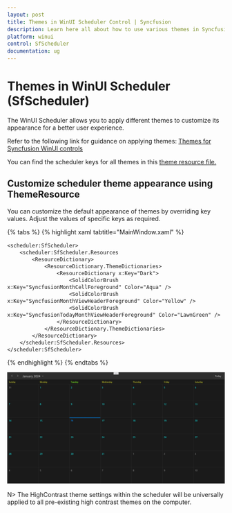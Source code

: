```yaml
---
layout: post
title: Themes in WinUI Scheduler Control | Syncfusion
description: Learn here all about how to use various themes in Syncfusion WinUI Scheduler (SfScheduler) control, and more.
platform: winui
control: SfScheduler
documentation: ug
---
```


# Themes in WinUI Scheduler (SfScheduler)
 The WinUI Scheduler allows you to apply different themes to customize its appearance for a better user experience.

Refer to the following link for guidance on applying themes: [Themes for Syncfusion WinUI controls](https://help.syncfusion.com/winui/common/themes) 

You can find the scheduler keys for all themes in this [theme resource file.](https://github.com/syncfusion/winui-controls-theme-resource-files/tree/master/Syncfusion.Scheduler.WinUI)

## Customize scheduler theme appearance using ThemeResource

You can customize the default appearance of themes by overriding key values. Adjust the values of specific keys as required.

{% tabs %}
{% highlight xaml tabtitle="MainWindow.xaml" %}

    <scheduler:SfScheduler>
        <scheduler:SfScheduler.Resources
            <ResourceDictionary>
                <ResourceDictionary.ThemeDictionaries>                 
                    <ResourceDictionary x:Key="Dark">
                        <SolidColorBrush x:Key="SyncfusionMonthCellForeground" Color="Aqua" />
                        <SolidColorBrush x:Key="SyncfusionMonthViewHeaderForeground" Color="Yellow" />
                        <SolidColorBrush x:Key="SyncfusionTodayMonthViewHeaderForeground" Color="LawnGreen" />
                    </ResourceDictionary>               
                </ResourceDictionary.ThemeDictionaries>
            </ResourceDictionary>
        </scheduler:SfScheduler.Resources>
    </scheduler:SfScheduler>

{% endhighlight %}
{% endtabs %}

![customize-theme-in-winui-sfscheduler](Themes_Images/customize-theme-in-winui-sfscheduler.png)


N> The HighContrast theme settings within the scheduler will be universally applied to all pre-existing high contrast themes on the computer.
